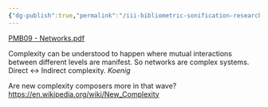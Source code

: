 ```yaml
---
{"dg-publish":true,"permalink":"/iii-bibliometric-sonification-research/steps/the-sound-of-networks/","noteIcon":""}
---
```


[PMB09 - Networks.pdf](file:///Users/maurizioberta/Documents/Composizione/supercollider/pmb/pmb09/PMB09%20-%20Networks.pdf)

Complexity can be understood to happen where mutual interactions between different levels are manifest.
So networks are complex systems.
Direct <-> Indirect complexity. _Koenig_

Are new complexity composers more in that wave?
https://en.wikipedia.org/wiki/New_Complexity
